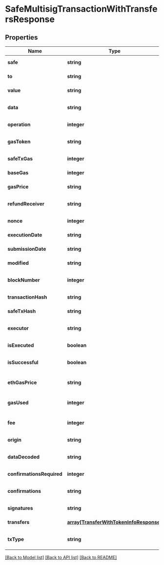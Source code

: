 # SafeMultisigTransactionWithTransfersResponse

## Properties
Name | Type | Description | Notes
------------ | ------------- | ------------- | -------------
**safe** | **string** | Safe | [default to null]
**to** | **string** | To | [default to null]
**value** | **string** | Value | [default to null]
**data** | **string** | Data | [optional] [default to null]
**operation** | **integer** | Operation | [default to null]
**gasToken** | **string** | Gas token | [optional] [default to null]
**safeTxGas** | **integer** | Safe tx gas | [default to null]
**baseGas** | **integer** | Base gas | [default to null]
**gasPrice** | **string** | Gas price | [default to null]
**refundReceiver** | **string** | Refund receiver | [optional] [default to null]
**nonce** | **integer** | Nonce | [default to null]
**executionDate** | **string** | Execution date | [default to null]
**submissionDate** | **string** | Submission date | [default to null]
**modified** | **string** | Modified | [default to null]
**blockNumber** | **integer** | Block number | [optional] [default to null]
**transactionHash** | **string** | Transaction hash | [default to null]
**safeTxHash** | **string** | Safe tx hash | [default to null]
**executor** | **string** | Executor | [optional] [default to null]
**isExecuted** | **boolean** | Is executed | [default to null]
**isSuccessful** | **boolean** | Is successful | [optional] [default to null]
**ethGasPrice** | **string** | Eth gas price | [optional] [default to null]
**gasUsed** | **integer** | Gas used | [optional] [default to null]
**fee** | **integer** | Fee | [optional] [default to null]
**origin** | **string** | Origin | [default to null]
**dataDecoded** | **string** | Data decoded | [optional] [default to null]
**confirmationsRequired** | **integer** | Confirmations required | [default to null]
**confirmations** | **string** | Confirmations | [optional] [default to null]
**signatures** | **string** | Signatures | [default to null]
**transfers** | [**array[TransferWithTokenInfoResponse]**](TransferWithTokenInfoResponse.md) |  | [default to null]
**txType** | **string** | Tx type | [optional] [default to null]

[[Back to Model list]](../README.md#documentation-for-models) [[Back to API list]](../README.md#documentation-for-api-endpoints) [[Back to README]](../README.md)


